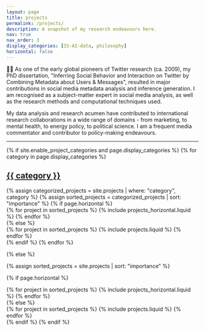```yaml
---
layout: page
title: projects
permalink: /projects/
description: A snapshot of my research endeavours here.
nav: true
nav_order: 3
display_categories: [IS-AI-data, philosophy]
horizontal: false
---
```


🙋‍♂️ As one of the early global pioneers of Twitter research (ca. 2009), my PhD dissertation, "Inferring Social Behavior and Interaction on Twitter by Combining Metadata about Users & Messages", resulted in major contributions in social media metadata analysis and inference generation. 
I am recognised as a subject-matter expert in social media analysis, as well as the research methods and computational techniques used.

My data analysis and research acumen have contributed to international research collaborations in a wide range of domains - from marketing, to mental health, to energy policy, to political science. I am a frequent media commentator and contributor to policy-making endeavours.

<hr/>

<!-- pages/projects.md -->
<div class="projects">
{% if site.enable_project_categories and page.display_categories %}
  <!-- Display categorized projects -->
  {% for category in page.display_categories %}
  <a id="{{ category }}" href=".#{{ category }}">
    <h2 class="category">{{ category }}</h2>
  </a>
  {% assign categorized_projects = site.projects | where: "category", category %}
  {% assign sorted_projects = categorized_projects | sort: "importance" %}
  <!-- Generate cards for each project -->
  {% if page.horizontal %}
  <div class="container">
    <div class="row row-cols-1 row-cols-md-2">
    {% for project in sorted_projects %}
      {% include projects_horizontal.liquid %}
    {% endfor %}
    </div>
  </div>
  {% else %}
  <div class="row row-cols-1 row-cols-md-3">
    {% for project in sorted_projects %}
      {% include projects.liquid %}
    {% endfor %}
  </div>
  {% endif %}
  {% endfor %}

{% else %}

<!-- Display projects without categories -->

{% assign sorted_projects = site.projects | sort: "importance" %}

  <!-- Generate cards for each project -->

{% if page.horizontal %}

  <div class="container">
    <div class="row row-cols-1 row-cols-md-2">
    {% for project in sorted_projects %}
      {% include projects_horizontal.liquid %}
    {% endfor %}
    </div>
  </div>
  {% else %}
  <div class="row row-cols-1 row-cols-md-3">
    {% for project in sorted_projects %}
      {% include projects.liquid %}
    {% endfor %}
  </div>
  {% endif %}
{% endif %}
</div>

